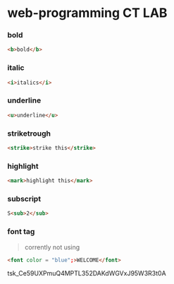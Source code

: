 # web-programming CT LAB


### bold

```html
<b>bold</b>
```

### italic

```html
<i>italics</i>
```

### underline

```html
<u>underline</u>
```

### striketrough

```html
<strike>strike this</strike>
```

### highlight

```html
<mark>highlight this</mark>
```

### subscript

```html
S<sub>2</sub>
```

### font tag

>corrently not using

```html
<font color = "blue";>WELCOME</font>
```

tsk_Ce59UXPmuQ4MPTL352DAKdWGVxJ95W3R3t0A
